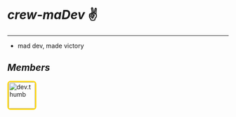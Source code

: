 # ***crew-maDev*** ✌️
---

- mad dev, made victory

## ***Members***
<div>
  <img src="https://avatars.githubusercontent.com/u/164650350?v=4" title="dev.thumb"  alt="dev.thumb" width="60" height="60" style="border: 3px solid gold; border-radius: 7px; -moz-border-radius: 7px; -khtml-border-radius: 7px; -webkit-border-radius: 7px;" />
</div>
